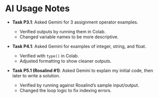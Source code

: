 # AI Usage Notes

- **Task P3.1**: Asked Gemini for 3 assignment operator examples.  
  - Verified outputs by running them in Colab.  
  - Changed variable names to be more descriptive.

- **Task P4.1**: Asked Gemini for examples of integer, string, and float.  
  - Verified with `type()` in Colab.  
  - Adjusted formatting to show cleaner outputs.

- **Task P5.1 (Rosalind #1)**: Asked Gemini to explain my initial code, then later to write a solution.  
  - Verified by running against Rosalind’s sample input/output.  
  - Changed the loop logic to fix indexing errors.
